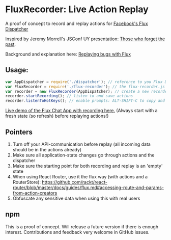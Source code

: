 # FluxRecorder: Live Action Replay
A proof of concept to record and replay actions for [Facebook's Flux Dispatcher](https://github.com/facebook/flux)

Inspired by Jeremy Morrell's JSConf UY presentation: [Those who forget the past](https://speakerdeck.com/jmorrell/jsconf-uy-flux-those-who-forget-the-past-dot-dot-dot-1).

Background and explanation here: [Replaying bugs with Flux](https://medium.com/@nextminds/replaying-bugs-with-flux-52f6bd8c8307)

## Usage:

``` javascript
var AppDispatcher = require('./dispatcher'); // reference to you Flux Dispatcher instance
var FluxRecorder = require('./flux-recorder'); // the flux-recorder.js from this project
var recorder = new FluxRecorder(AppDispatcher); // create a new recorder instance
recorder.startRecording(); // listen to and save actions
recorder.listenToHotKeys(); // enable prompts: ALT-SHIFT-C to copy and ALT-SHIFT-P to replay
```

<a href="http://nextminds.github.io/flux-recorder/flux-chat/">Live demo of the Flux Chat App with recording here.</a> (Always start with a fresh state (so refresh) before replaying actions!)

## Pointers

1. Turn off your API-communication before replay (all incoming data should be in the actions already)
2. Make sure all application-state changes go through actions and the dispatcher
3. Make sure the starting point for both recording and replay is an 'empty' state
4. When using React Router, use it the flux way (with actions and a RouterStore): https://github.com/rackt/react-router/blob/master/docs/guides/flux.md#accessing-route-and-params-from-action-creators
5. Obfuscate any sensitive data when using this with real users

## npm
This is a proof of concept. Will release a future version if there is enough interest. Contributions and feedback very
welcome in GitHub issues.

